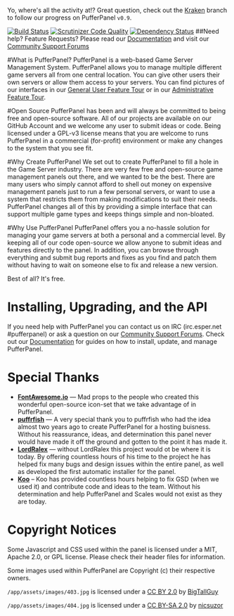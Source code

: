 Yo, where's all the activity at!? Great question, check out the [Kraken](https://github.com/PufferPanel/PufferPanel/tree/kraken) branch to follow our progress on PufferPanel `v0.9`.


[![Build Status](https://travis-ci.org/PufferPanel/PufferPanel.svg)](https://travis-ci.org/PufferPanel/PufferPanel) [![Scrutinizer Code Quality](https://scrutinizer-ci.com/g/PufferPanel/PufferPanel/badges/quality-score.png?b=master)](https://scrutinizer-ci.com/g/PufferPanel/PufferPanel/?branch=master) [![Dependency Status](https://gemnasium.com/PufferPanel/PufferPanel.svg)](https://gemnasium.com/PufferPanel/PufferPanel)
##Need help? Feature Requests? Please read our [Documentation](http://www.pufferpanel.com/docs) and visit our [Community Support Forums](https://community.pufferpanel.com)

#What is PufferPanel?
PufferPanel is a web-based Game Server Management System. PufferPanel allows you to manage multiple different game servers all from one central location. You can give other users their own servers or allow them access to your servers. You can find pictures of our interfaces in our [General User Feature Tour](http://www.pufferpanel.com/docs/general-user-feature-tour) or in our [Administrative Feature Tour](http://www.pufferpanel.com/docs/administrative-feature-tour).

#Open Source
PufferPanel has been and will always be committed to being free and open-source software. All of our projects are available on our GitHub Account and we welcome any user to submit ideas or code. Being licensed under a GPL-v3 license means that you are welcome to runs PufferPanel in a commercial (for-profit) environment or make any changes to the system that you see fit.

#Why Create PufferPanel
We set out to create PufferPanel to fill a hole in the Game Server industry. There are very few free and open-source game management panels out there, and we wanted to be the best. There are many users who simply cannot afford to shell out money on expensive management panels just to run a few personal servers, or want to use a system that restricts them from making modifications to suit their needs. PufferPanel changes all of this by providing a simple interface that can support multiple game types and keeps things simple and non-bloated.

#Why Use PufferPanel
PufferPanel offers you a no-hassle solution for managing your game servers at both a personal and a commercial level. By keeping all of our code open-source we allow anyone to submit ideas and features directly to the panel. In addition, you can browse through everything and submit bug reports and fixes as you find and patch them without having to wait on someone else to fix and release a new version.

Best of all? It's free.

# Installing, Upgrading, and the API
If you need help with PufferPanel you can contact us on IRC (irc.esper.net #pufferpanel) or ask a question on our [Community Support Forums](https://community.pufferpanel.com). Check out our [Documentation](http://www.pufferpanel.com/docs) for guides on how to install, update, and manage PufferPanel.

# Special Thanks
* **[FontAwesome.io](http://fontawesome.io)** — Mad props to the people who created this wonderful open-source icon-set that we take advantage of in PufferPanel.
* **[puffrfish](https://github.com/puffrfish)** — A very special thank you to puffrfish who had the idea almost two years ago to create PufferPanel for a hosting buisness. Without his reassurance, ideas, and determination this panel never would have made it off the ground and gotten to the point it has made it.
* **[LordRalex](https://github.com/LordRalex)** — without LordRalex this project would ot be where it is today. By offering countless hours of his time to the project he has helped fix many bugs and design issues within the entire panel, as well as developed the first automatic installer for the panel.
* **[Koo](https://github.com/koo04)** – Koo has provided countless hours helping to fix GSD (when we used it) and contribute code and ideas to the team. Without his determination and help PufferPanel and Scales would not exist as they are today.

# Copyright Notices
Some Javascript and CSS used within the panel is licensed under a MIT, Apache 2.0, or GPL license. Please check their header files for information.

Some images used within PufferPanel are Copyright (c) their respective owners.

`/app/assets/images/403.jpg` is licensed under a [CC BY 2.0](http://creativecommons.org/licenses/by/2.0/) by [BigTallGuy](http://flickr.com/photos/bigtallguy/)

`/app/assets/images/404.jpg` is licensed under a [CC BY-SA 2.0](http://creativecommons.org/licenses/by-sa/2.0/) by [nicsuzor](http://flickr.com/photos/nicsuzor/)
